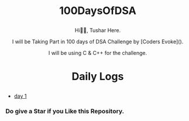 # <p align="center">100DaysOfDSA </p>
<p align="center"> Hi🙋‍♂️, Tushar Here.

<p align="center">I will be Taking Part in 100 days of DSA Challenge by [Coders Evoke]().

<p align="center">I will be using C & C++ for the challenge. </p>

# <p align="center"> Daily Logs </p>
- [day 1]()


### Do give a Star if you Like this Repository.
